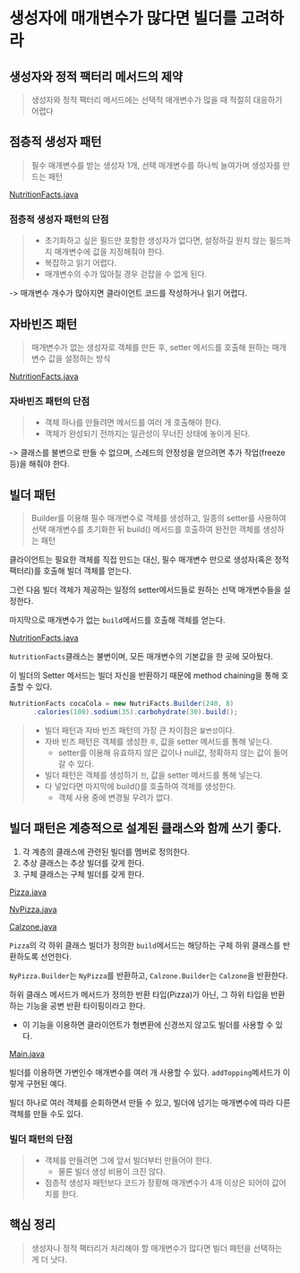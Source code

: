 # 생성자에 매개변수가 많다면 빌더를 고려하라
## 생성자와 정적 팩터리 메서드의 제약
> 생성자와 정적 팩터리 메서드에는 선택적 매개변수가 많을 때 적절히 대응하기 어렵다

## 점층적 생성자 패턴
> 필수 매개변수를 받는 생성자 1개, 선택 매개변수를 하나씩 늘여가며 생성자를 만드는 패턴

[NutritionFacts.java](telescoping_constructor_pattern/NutritionFacts.java)

### 점층적 생성자 패턴의 단점
> - 초기화하고 싶은 필드만 포함한 생성자가 없다면, 설정하길 원치 않는 필드까지 매개변수에 값을 지정해줘야 한다.
> - 복잡하고 읽기 어렵다.
> - 매개변수의 수가 많아질 경우 걷잡을 수 없게 된다.

-> 매개변수 개수가 많아지면 클라이언트 코드를 작성하거나 읽기 어렵다.

## 자바빈즈 패턴
> 매개변수가 없는 생성자로 객체를 만든 후, setter 메서드를 호출해 원하는 매개변수 값을 설정하는 방식

[NutritionFacts.java](JavaBeans_pattern/NutritionFacts.java)

### 자바빈즈 패턴의 단점
> - 객체 하나를 만들려면 메서드를 여러 개 호출해야 한다.
> - 객체가 완성되기 전까지는 일관성이 무너진 상태에 놓이게 된다.

-> 클래스를 불변으로 만들 수 없으며, 스레드의 안정성을 얻으려면 추가 작업(freeze 등)을 해줘야 한다.

## 빌더 패턴
> Builder를 이용해 필수 매개변수로 객체를 생성하고, 일종의 setter를 사용하여 선택 매개변수를 초기화한 뒤 build() 메서드를 호출하여 완전한 객체를 생성하는 패턴

클라이언트는 필요한 객체를 직접 만드는 대신, 필수 매개변수 만으로 생성자(혹은 정적 팩터리)를 호출해 빌더 객체를 얻는다.

그런 다음 빌더 객체가 제공하는 일정의 setter메서드들로 원하는 선택 매개변수들을 설정한다.

마지막으로 매개변수가 없는 `build`메서드를 호출해 객체를 얻는다.

[NutritionFacts.java](Builder_pattern/NutritionFacts.java)

`NutritionFacts`클래스는 불변이며, 모든 매개변수의 기본값을 한 곳에 모아뒀다.

이 빌더의 Setter 메서드는 빌더 자신을 반환하기 때문에 method chaining을 통해 호출할 수 있다.
```java
NutritionFacts cocaCola = new NutriFacts.Builder(240, 8)
      .calories(100).sodium(35).carbohydrate(30).build();
```

> - 빌더 패턴과 자바 빈즈 패턴의 가장 큰 차이점은 `불변성`이다.
> - 자바 빈즈 패턴은 객체를 생성한 `후`, 값을 setter 메서드를 통해 넣는다.
>   - setter를 이용해 유효하지 않은 값이나 null값, 정확하지 않는 값이 들어갈 수 있다.
> - 빌더 패턴은 객체를 생성하기 `전`, 값을 setter 메서드를 통해 넣는다.
> - 다 넣었다면 마지막에 build()를 호출하여 객체를 생성한다.
>   - 객체 사용 중에 변경될 우려가 없다.

## 빌더 패턴은 계층적으로 설계된 클래스와 함께 쓰기 좋다.
1. 각 계층의 클래스에 관련된 빌더를 멤버로 정의한다.
2. 추상 클래스는 추상 빌더를 갖게 한다.
3. 구체 클래스는 구체 빌더를 갖게 한다.

[Pizza.java](Builder_pattern/Pizza.java)

[NyPizza.java](Builder_pattern/NyPizza.java)

[Calzone.java](Builder_pattern/Calzone.java)

`Pizza`의 각 하위 클래스 빌더가 정의한 `build`메서드는 해당하는 구체 하위 클래스를 반환하도록 선언한다.

`NyPizza.Builder`는 `NyPizza`를 반환하고, `Calzone.Builder`는 `Calzone`을 반환한다.

하위 클래스 메서드가 메서드가 정의한 반환 타입(Pizza)가 아닌, 그 하위 타입을 반환하는 기능을 공변 반환 타이핑이라고 한다.
- 이 기능을 이용하면 클라이언트가 형변환에 신경쓰지 않고도 빌더를 사용할 수 있다.

[Main.java](Builder_pattern/Main.java)

빌더를 이용하면 가변인수 매개변수를 여러 개 사용할 수 있다. `addTopping`메서드가 이렇게 구현된 예다.

빌더 하나로 여러 객체를 순회하면서 만들 수 있고, 빌더에 넘기는 매개변수에 따라 다른 객체를 만들 수도 있다.

### 빌더 패턴의 단점
> - 객체를 만들려면 그에 앞서 빌더부터 만들어야 한다.
>   - 물론 빌더 생성 비용이 크진 않다.
> - 점층적 생성자 패턴보다 코드가 장황해 매개변수가 4개 이상은 되어야 값어치를 한다.

## 핵심 정리
> 생성자나 정적 팩터리가 처리해야 할 매개변수가 많다면 빌더 패턴을 선택하는 게 더 낫다.
